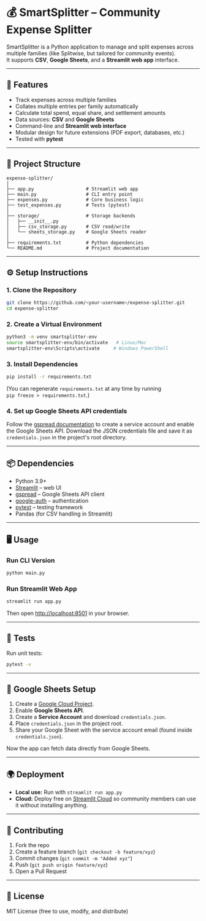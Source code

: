 # 💰 SmartSplitter – Community Expense Splitter

SmartSplitter is a Python application to manage and split expenses across multiple families (like Splitwise, but tailored for community events).  
It supports **CSV**, **Google Sheets**, and a **Streamlit web app** interface.

---

## 🚀 Features
- Track expenses across multiple families
- Collates multiple entries per family automatically
- Calculate total spend, equal share, and settlement amounts
- Data sources: **CSV** and **Google Sheets**
- Command-line and **Streamlit web interface**
- Modular design for future extensions (PDF export, databases, etc.)
- Tested with **pytest**

---

## 📂 Project Structure

```
expense-splitter/
│
├── app.py                   # Streamlit web app
├── main.py                  # CLI entry point
├── expenses.py              # Core business logic
├── test_expenses.py         # Tests (pytest)
│
├── storage/                 # Storage backends
│   ├── __init__.py
│   ├── csv_storage.py       # CSV read/write
│   └── sheets_storage.py    # Google Sheets reader
│
├── requirements.txt         # Python dependencies
└── README.md                # Project documentation
```

---

## ⚙️ Setup Instructions

### 1. Clone the Repository
```bash
git clone https://github.com/<your-username>/expense-splitter.git
cd expense-splitter
```

### 2. Create a Virtual Environment
```bash
python3 -m venv smartsplitter-env
source smartsplitter-env/bin/activate   # Linux/Mac
smartsplitter-env\Scripts\activate     # Windows PowerShell
```

### 3. Install Dependencies
```bash
pip install -r requirements.txt
```

(You can regenerate `requirements.txt` at any time by running  
`pip freeze > requirements.txt`.)

### 4.  Set up Google Sheets API credentials
Follow the [gspread documentation](https://docs.gspread.org/en/latest/oauth2.html) to create a service account and enable the Google Sheets API.
Download the JSON credentials file and save it as `credentials.json` in the project's root directory.

---

## 📦 Dependencies
- Python 3.9+
- [Streamlit](https://streamlit.io) – web UI
- [gspread](https://github.com/burnash/gspread) – Google Sheets API client
- [google-auth](https://google-auth.readthedocs.io) – authentication
- [pytest](https://docs.pytest.org/) – testing framework
- Pandas (for CSV handling in Streamlit)

---

## 🖥 Usage

### Run CLI Version
```bash
python main.py
```

### Run Streamlit Web App
```bash
streamlit run app.py
```

Then open [http://localhost:8501](http://localhost:8501) in your browser.

---

## 📝 Tests
Run unit tests:
```bash
pytest -v
```

---

## 🔐 Google Sheets Setup
1. Create a [Google Cloud Project](https://console.cloud.google.com/).
2. Enable **Google Sheets API**.
3. Create a **Service Account** and download `credentials.json`.
4. Place `credentials.json` in the project root.
5. Share your Google Sheet with the service account email (found inside `credentials.json`).

Now the app can fetch data directly from Google Sheets.

---

## 🌍 Deployment
- **Local use:** Run with `streamlit run app.py`
- **Cloud:** Deploy free on [Streamlit Cloud](https://streamlit.io/cloud) so community members can use it without installing anything.

---

## 🤝 Contributing
1. Fork the repo
2. Create a feature branch (`git checkout -b feature/xyz`)
3. Commit changes (`git commit -m "Added xyz"`)
4. Push (`git push origin feature/xyz`)
5. Open a Pull Request

---

## 📜 License
MIT License (free to use, modify, and distribute)
